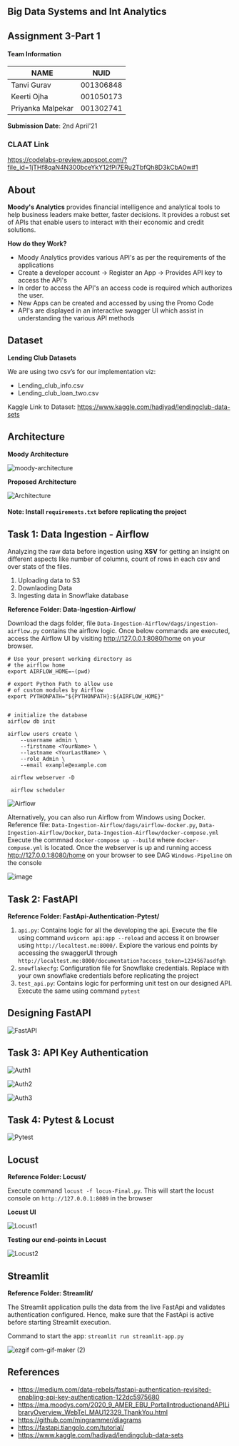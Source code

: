 ## Big Data Systems and Int Analytics
 
## Assignment 3-Part 1

#### Team Information

| NAME              |     NUID        |
|------------------ |-----------------|
|   Tanvi Gurav     |   001306848     |
|   Keerti Ojha     |   001050173     |
| Priyanka Malpekar |   001302741     |
 

**Submission Date**: 2nd April'21


### CLAAT Link

https://codelabs-preview.appspot.com/?file_id=1jTHf8qaN4N300bceYkY12fPi7ERu2TbfQh8D3kCbA0w#1

## About

**Moody's Analytics** provides financial intelligence and analytical tools to help business leaders make better, faster decisions. It provides a robust set of APIs that enable users to interact with their economic and credit solutions.

**How do they Work?**

* Moody Analytics provides various API's as per the requirements of the applications
* Create a developer account -> Register an App -> Provides API key to access the API's
* In order to access the API's an access code is required which authorizes the user.
* New Apps can be created and accessed by using the Promo Code
* API's are displayed in an interactive swagger UI which assist in understanding the various API methods

## Dataset

**Lending Club  Datasets**

We are using two csv’s for our implementation viz:

* Lending_club_info.csv
* Lending_club_loan_two.csv

Kaggle Link to Dataset: https://www.kaggle.com/hadiyad/lendingclub-data-sets

## Architecture

**Moody Architecture**

![moody-architecture](https://user-images.githubusercontent.com/59594174/113445641-437bec00-93c4-11eb-8f11-4c0550fe650a.png)

**Proposed Architecture**

![Architecture](https://user-images.githubusercontent.com/59594174/113439421-889a2100-93b8-11eb-8ddf-de5ca21af2c6.png)

#### Note: Install `requirements.txt` before replicating the project

## Task 1: Data Ingestion - Airflow

Analyzing the raw data before ingestion using **XSV** for getting an insight on different aspects like number of columns, count of rows in each csv and over stats of the files.

1. Uploading data to S3
2. Downlaoding Data
3. Ingesting data in Snowflake database

**Reference Folder: Data-Ingestion-Airflow/**

Download the dags folder, file `Data-Ingestion-Airflow/dags/ingestion-airflow.py` contains the airflow logic. Once below commands are executed, access the Airflow UI by visiting http://127.0.0.1:8080/home on your browser.
```
# Use your present working directory as
# the airflow home
export AIRFLOW_HOME=~(pwd)

# export Python Path to allow use
# of custom modules by Airflow
export PYTHONPATH="${PYTHONPATH}:${AIRFLOW_HOME}"


# initialize the database
airflow db init

airflow users create \
    --username admin \
    --firstname <YourName> \
    --lastname <YourLastName> \
    --role Admin \
    --email example@example.com
    
 airflow webserver -D
 
 airflow scheduler
 ```

![Airflow](https://user-images.githubusercontent.com/59594174/113439427-8b951180-93b8-11eb-9c0d-0bc6a2153fe3.png)

Alternatively, you can also run Airflow from Windows using Docker.
Reference file: `Data-Ingestion-Airflow/dags/airflow-docker.py`, `Data-Ingestion-Airflow/Docker`, `Data-Ingestion-Airflow/docker-compose.yml`
Execute the commnad `docker-compose up --build` where `docker-compuse.yml` is located. Once the webserver is up and running access http://127.0.0.1:8080/home on your browser to see DAG `Windows-Pipeline` on the console

![image](https://user-images.githubusercontent.com/59846364/113449984-01a37380-93cd-11eb-8035-3e17fb853680.png)


## Task 2: FastAPI

**Reference Folder: FastApi-Authentication-Pytest/**

1. `api.py`: Contains logic for all the developing the api. Execute the file using command `uvicorn api:app --reload` and access it on browser using `http://localtest.me:8000/`. Explore the various end points by accessing the swaggerUI through `http://localtest.me:8000/documentation?access_token=1234567asdfgh`
2. `snowflakecfg`: Configuration file for Snowflake credentials. Replace with your own snowflake credentials before replicating the project
3. `test_api.py`: Contains logic for performing unit test on our designed API. Execute the same using command `pytest`

## Designing FastAPI

![FastAPI](https://user-images.githubusercontent.com/59594174/113440163-dcf1d080-93b9-11eb-951d-7fcdc1805125.png)

## Task 3: API Key Authentication

![Auth1](https://user-images.githubusercontent.com/59594174/113440173-e1b68480-93b9-11eb-80bd-a4d45b9d19f4.png)


![Auth2](https://user-images.githubusercontent.com/59594174/113440182-e54a0b80-93b9-11eb-9057-5617bf7c20bc.png)


![Auth3](https://user-images.githubusercontent.com/59594174/113440186-e7ac6580-93b9-11eb-872b-eb1308e57c22.png)

## Task 4: Pytest & Locust 

![Pytest](https://user-images.githubusercontent.com/59594174/113440194-ed09b000-93b9-11eb-84d6-597b20ad4514.png)

## Locust

**Reference Folder: Locust/**

Execute command `locust -f locus-Final.py`. This will start the locust console on `http://127.0.0.1:8089` in the browser

**Locust UI**

![Locust1](https://user-images.githubusercontent.com/59594174/113439437-92238900-93b8-11eb-9ae7-714f98426c0a.png)

**Testing our end-points in Locust**

![Locust2](https://user-images.githubusercontent.com/59594174/113439441-951e7980-93b8-11eb-90f4-aa7b0d152a47.png)


## Streamlit

**Reference Folder: Streamlit/**

The Streamlit application pulls the data from the live FastApi and validates authentication configured. Hence, make sure that the FastApi is active before starting Streamlit execution.

Command to start the app:  `streamlit run streamlit-app.py`

![ezgif com-gif-maker (2)](https://user-images.githubusercontent.com/59846364/113446744-7921d480-93c6-11eb-8bd6-3f181ea88372.gif)



## References
* https://medium.com/data-rebels/fastapi-authentication-revisited-enabling-api-key-authentication-122dc5975680
* https://ma.moodys.com/2020_9_AMER_EBU_PortalIntroductionandAPILibraryOverview_WebTel_MAU12329_ThankYou.html
* https://github.com/mingrammer/diagrams
* https://fastapi.tiangolo.com/tutorial/
* https://www.kaggle.com/hadiyad/lendingclub-data-sets

